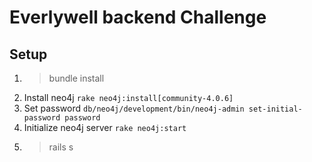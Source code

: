 # Everlywell backend Challenge

## Setup

1. > bundle install
2. Install neo4j `rake neo4j:install[community-4.0.6]`
3. Set password `db/neo4j/development/bin/neo4j-admin set-initial-password password`
2. Initialize neo4j server `rake neo4j:start`
3. > rails s